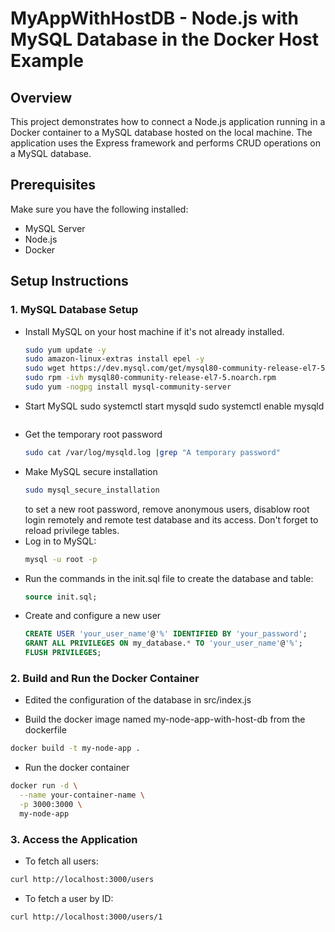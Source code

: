 # MyAppWithHostDB - Node.js with MySQL Database in the Docker Host Example

## Overview
This project demonstrates how to connect a Node.js application running in a Docker container to a MySQL database hosted on the local machine. The application uses the Express framework and performs CRUD operations on a MySQL database.

## Prerequisites
Make sure you have the following installed:
- MySQL Server
- Node.js
- Docker

## Setup Instructions

### 1. MySQL Database Setup
- Install MySQL on your host machine if it's not already installed.
  ```bash
  sudo yum update -y
  sudo amazon-linux-extras install epel -y
  sudo wget https://dev.mysql.com/get/mysql80-community-release-el7-5.noarch.rpm
  sudo rpm -ivh mysql80-community-release-el7-5.noarch.rpm
  sudo yum -nogpg install mysql-community-server
  ```
- Start MySQL
  sudo systemctl start mysqld
  sudo systemctl enable mysqld
  ```
- Get the temporary root password
  ```bash
  sudo cat /var/log/mysqld.log |grep "A temporary password"
  ```
- Make MySQL secure installation
  ```bash
  sudo mysql_secure_installation
  ```
  to set a new root password, remove anonymous users, disablow root login remotely and remote test database and its access. Don't forget to reload privilege tables. 
- Log in to MySQL:
  ```bash
  mysql -u root -p
  ```
- Run the commands in the init.sql file to create the database and table:
  ```sql
  source init.sql;
  ```
- Create and configure a new user
  ```sql
  CREATE USER 'your_user_name'@'%' IDENTIFIED BY 'your_password';
  GRANT ALL PRIVILEGES ON my_database.* TO 'your_user_name'@'%';
  FLUSH PRIVILEGES;
  ```

### 2. Build and Run the Docker Container
- Edited the configuration of the database in src/index.js

- Build the docker image named my-node-app-with-host-db from the dockerfile
```bash
docker build -t my-node-app .
```
- Run the docker container
```bash
docker run -d \
  --name your-container-name \
  -p 3000:3000 \
  my-node-app
```

### 3. Access the Application
- To fetch all users:
```bash
curl http://localhost:3000/users
```
- To fetch a user by ID:
```bash
curl http://localhost:3000/users/1
```

